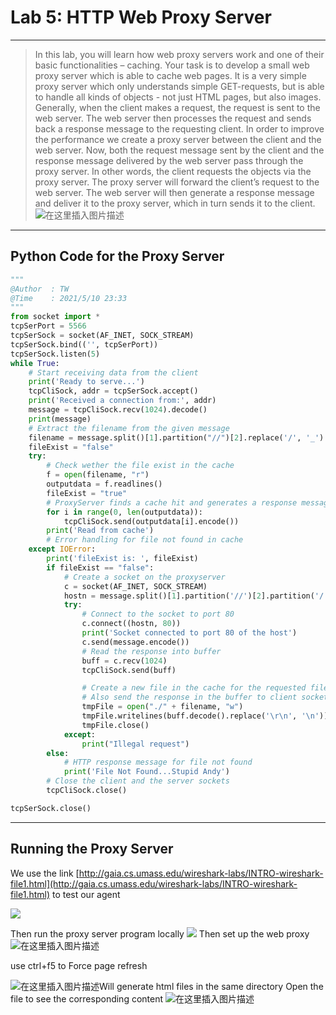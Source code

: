 ﻿# Lab 5: HTTP Web Proxy Server
---

> In this lab, you will learn how web proxy servers work and one of their basic functionalities –
caching. 
Your task is to develop a small web proxy server which is able to cache web pages. It is a very simple 
proxy server which only understands simple GET-requests, but is able to handle all kinds of objects -
not just HTML pages, but also images. 
Generally, when the client makes a request, the request is sent to the web server. The web server then 
processes the request and sends back a response message to the requesting client. In order to improve 
the performance we create a proxy server between the client and the web server. Now, both the 
request message sent by the client and the response message delivered by the web server pass through 
the proxy server. In other words, the client requests the objects via the proxy server. The proxy server 
will forward the client’s request to the web server. The web server will then generate a response 
message and deliver it to the proxy server, which in turn sends it to the client.
![在这里插入图片描述](https://img-blog.csdnimg.cn/20210512211600151.png?x-oss-process=image/watermark,type_ZmFuZ3poZW5naGVpdGk,shadow_10,text_aHR0cHM6Ly9ibG9nLmNzZG4ubmV0L3dlaXhpbl80NjY2MjMxOA==,size_16,color_FFFFFF,t_70#pic_center)
---

## Python	Code	for	the	Proxy	Server

```python
"""
@Author  : TW
@Time    : 2021/5/10 23:33
"""
from socket import *
tcpSerPort = 5566
tcpSerSock = socket(AF_INET, SOCK_STREAM)
tcpSerSock.bind(('', tcpSerPort))
tcpSerSock.listen(5)
while True:
    # Start receiving data from the client
    print('Ready to serve...')
    tcpCliSock, addr = tcpSerSock.accept()
    print('Received a connection from:', addr)
    message = tcpCliSock.recv(1024).decode()
    print(message)
    # Extract the filename from the given message
    filename = message.split()[1].partition("//")[2].replace('/', '_')
    fileExist = "false"
    try:
        # Check wether the file exist in the cache
        f = open(filename, "r")
        outputdata = f.readlines()
        fileExist = "true"
        # ProxyServer finds a cache hit and generates a response message
        for i in range(0, len(outputdata)):
            tcpCliSock.send(outputdata[i].encode())
        print('Read from cache')
        # Error handling for file not found in cache
    except IOError:
        print('fileExist is: ', fileExist)
        if fileExist == "false":
            # Create a socket on the proxyserver
            c = socket(AF_INET, SOCK_STREAM)
            hostn = message.split()[1].partition('//')[2].partition('/')[0]
            try:
                # Connect to the socket to port 80
                c.connect((hostn, 80))
                print('Socket connected to port 80 of the host')
                c.send(message.encode())
                # Read the response into buffer
                buff = c.recv(1024)
                tcpCliSock.send(buff)

                # Create a new file in the cache for the requested file.
                # Also send the response in the buffer to client socket and the corresponding file in the cache
                tmpFile = open("./" + filename, "w")
                tmpFile.writelines(buff.decode().replace('\r\n', '\n'))
                tmpFile.close()
            except:
                print("Illegal request")
        else:
            # HTTP response message for file not found
            print('File Not Found...Stupid Andy')
        # Close the client and the server sockets
        tcpCliSock.close()

tcpSerSock.close()

```
---
## Running	the	Proxy	Server
We use the link [http://gaia.cs.umass.edu/wireshark-labs/INTRO-wireshark-file1.html](http://gaia.cs.umass.edu/wireshark-labs/INTRO-wireshark-file1.html) to test our agent

![](https://img-blog.csdnimg.cn/20210512212101639.png#pic_center)


Then run the proxy server program locally
![](https://img-blog.csdnimg.cn/20210512212316575.png?x-oss-process=image/watermark,type_ZmFuZ3poZW5naGVpdGk,shadow_10,text_aHR0cHM6Ly9ibG9nLmNzZG4ubmV0L3dlaXhpbl80NjY2MjMxOA==,size_16,color_FFFFFF,t_70#pic_center)
Then set up the web proxy
![在这里插入图片描述](https://img-blog.csdnimg.cn/20210512212533203.png?x-oss-process=image/watermark,type_ZmFuZ3poZW5naGVpdGk,shadow_10,text_aHR0cHM6Ly9ibG9nLmNzZG4ubmV0L3dlaXhpbl80NjY2MjMxOA==,size_16,color_FFFFFF,t_70#pic_center)

use ctrl+f5 to Force page refresh

![在这里插入图片描述](https://img-blog.csdnimg.cn/20210512212843891.png#pic_center)Will generate html files in the same directory
Open the file to see the corresponding content
![在这里插入图片描述](https://img-blog.csdnimg.cn/20210512212949895.png?x-oss-process=image/watermark,type_ZmFuZ3poZW5naGVpdGk,shadow_10,text_aHR0cHM6Ly9ibG9nLmNzZG4ubmV0L3dlaXhpbl80NjY2MjMxOA==,size_16,color_FFFFFF,t_70#pic_center)


